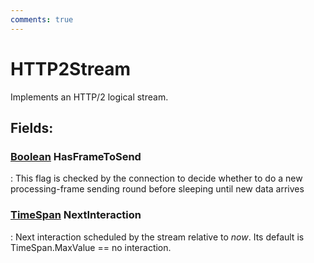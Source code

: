 ```yaml
---
comments: true
---
```

# HTTP2Stream

Implements an HTTP/2 logical stream. 

## **Fields**:
### **[Boolean](https://learn.microsoft.com/en-us/dotnet/api/System.Boolean) HasFrameToSend**
: This flag is checked by the connection to decide whether to do a new processing-frame sending round before sleeping until new data arrives 
### **[TimeSpan](https://learn.microsoft.com/en-us/dotnet/api/System.TimeSpan) NextInteraction**
: Next interaction scheduled by the stream relative to *now*. Its default is TimeSpan.MaxValue == no interaction. 
